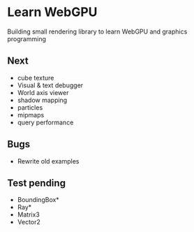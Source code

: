 # Learn WebGPU

Building small rendering library to learn WebGPU and graphics programming

## Next
 - cube texture
 - Visual & text debugger
 - World axis viewer
 - shadow mapping
 - particles
 - mipmaps
 - query performance

## Bugs
 - Rewrite old examples

## Test pending
 - BoundingBox*
 - Ray*
 - Matrix3
 - Vector2